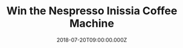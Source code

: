 ---
campaign-uuid: "c-a949410d-a419-4ee8-90a0-21821577b5f2"
type: "Preview"
category: "Gifts"
date: "2018-07-20T09:00:00.000Z"
end-date: "2018-09-20T23:59:00.000Z"
disable-form: false
is_promoted: false
has_entry_page: true
title: "Win the Nespresso Inissia Coffee Machine"
competition-description: "<p>Every Nespresso cup has the potential to deliver a moment\
  \ of pleasure. We want you to feel that moment and that is why we want to give you\
  \ the Nespresso Inissia Coffe Machine.</p>\r\n<p>Enjoy a delicious coffee with Nespreso!</p>"
hero-header: "Win the Nespresso Inissia Coffee Machine"
terms-confirmation: "N/A"
banner-img: "https://assets.expresslyapp.com/asset-46e61c43-6a19-447b-88ca-acd6673ff128.jpg"
logo-left-href: "https://www.nespresso.com/uk/"
logo-left-image: "https://assets.expresslyapp.com/asset-1e6f0f88-631c-49b9-80c3-a4497406f910.jpg"
logo-left-title: "Nespresso"
bg-image-hero: "https://assets.expresslyapp.com/asset-9f8f8625-a4d0-4b04-88db-71cec49b15f1.jpg"
bg-image-first: "https://assets.expresslyapp.com/asset-d750dc32-ec39-498c-8338-0c24014e4e5e.jpg"
section1-content: "<p>The Nespresso capsule system delivers exceptional taste and\
  \ unique aromas thanks to the preparation of high-quality coffees in hermetically\
  \ sealed and recyclable aluminium capsules for coffee enjoyment at the highest level.</p>\r\
  \n<p>Treat yourself with a delicious coffee everyday with the Nespresso Inissia\
  \ Coffee Machine.</p>"
entry-title: "Win the Nespresso Inissia Coffee Machine"
entry-content: "Enter the draw to win  the Nespresso Inissia Coffee Machine\r\nby\
  \ completing the form below before 23:59 on 20th of September 2018."
has-winner: false
prize-description: "Nespresso Inissia Coffee Machine"
special-conditions: "Multiple entries are allowed up to one every day."
---